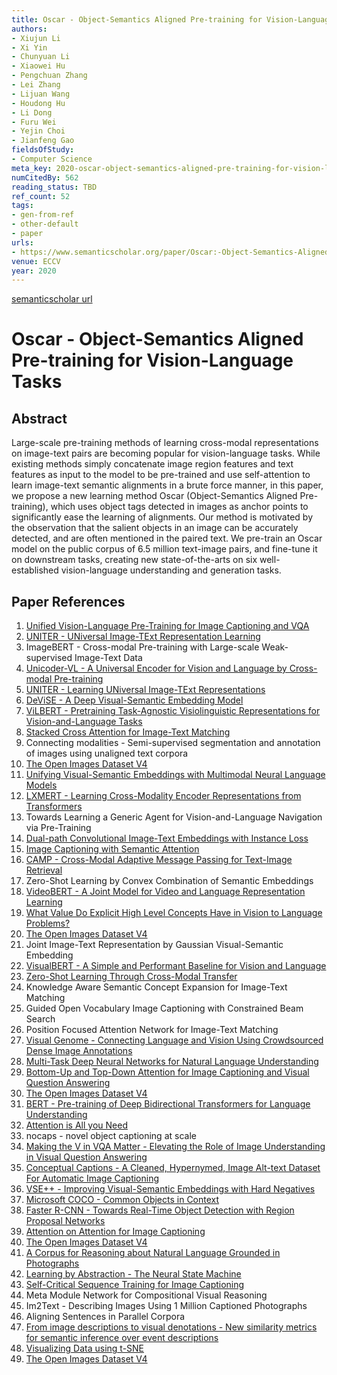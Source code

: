 ```yaml
---
title: Oscar - Object-Semantics Aligned Pre-training for Vision-Language Tasks
authors:
- Xiujun Li
- Xi Yin
- Chunyuan Li
- Xiaowei Hu
- Pengchuan Zhang
- Lei Zhang
- Lijuan Wang
- Houdong Hu
- Li Dong
- Furu Wei
- Yejin Choi
- Jianfeng Gao
fieldsOfStudy:
- Computer Science
meta_key: 2020-oscar-object-semantics-aligned-pre-training-for-vision-language-tasks
numCitedBy: 562
reading_status: TBD
ref_count: 52
tags:
- gen-from-ref
- other-default
- paper
urls:
- https://www.semanticscholar.org/paper/Oscar:-Object-Semantics-Aligned-Pre-training-for-Li-Yin/818e5cbc337e4e1b98e65a2d7c2d6d2a0318cd57?sort=total-citations
venue: ECCV
year: 2020
---
```


[semanticscholar url](https://www.semanticscholar.org/paper/Oscar:-Object-Semantics-Aligned-Pre-training-for-Li-Yin/818e5cbc337e4e1b98e65a2d7c2d6d2a0318cd57?sort=total-citations)

# Oscar - Object-Semantics Aligned Pre-training for Vision-Language Tasks

## Abstract

Large-scale pre-training methods of learning cross-modal representations on image-text pairs are becoming popular for vision-language tasks. While existing methods simply concatenate image region features and text features as input to the model to be pre-trained and use self-attention to learn image-text semantic alignments in a brute force manner, in this paper, we propose a new learning method Oscar (Object-Semantics Aligned Pre-training), which uses object tags detected in images as anchor points to significantly ease the learning of alignments. Our method is motivated by the observation that the salient objects in an image can be accurately detected, and are often mentioned in the paired text. We pre-train an Oscar model on the public corpus of 6.5 million text-image pairs, and fine-tune it on downstream tasks, creating new state-of-the-arts on six well-established vision-language understanding and generation tasks.

## Paper References

1. [Unified Vision-Language Pre-Training for Image Captioning and VQA](2020-unified-vision-language-pre-training-for-image-captioning-and-vqa)
2. [UNITER - UNiversal Image-TExt Representation Learning](2020-uniter-universal-image-text-representation-learning)
3. ImageBERT - Cross-modal Pre-training with Large-scale Weak-supervised Image-Text Data
4. [Unicoder-VL - A Universal Encoder for Vision and Language by Cross-modal Pre-training](2020-unicoder-vl-a-universal-encoder-for-vision-and-language-by-cross-modal-pre-training)
5. [UNITER - Learning UNiversal Image-TExt Representations](2019-uniter-learning-universal-image-text-representations)
6. [DeViSE - A Deep Visual-Semantic Embedding Model](2013-devise-a-deep-visual-semantic-embedding-model)
7. [ViLBERT - Pretraining Task-Agnostic Visiolinguistic Representations for Vision-and-Language Tasks](2019-vilbert-pretraining-task-agnostic-visiolinguistic-representations-for-vision-and-language-tasks)
8. [Stacked Cross Attention for Image-Text Matching](2018-stacked-cross-attention-for-image-text-matching)
9. Connecting modalities - Semi-supervised segmentation and annotation of images using unaligned text corpora
10. [The Open Images Dataset V4](2020-the-open-images-dataset-v4)
11. [Unifying Visual-Semantic Embeddings with Multimodal Neural Language Models](2014-unifying-visual-semantic-embeddings-with-multimodal-neural-language-models)
12. [LXMERT - Learning Cross-Modality Encoder Representations from Transformers](2019-lxmert-learning-cross-modality-encoder-representations-from-transformers)
13. Towards Learning a Generic Agent for Vision-and-Language Navigation via Pre-Training
14. [Dual-path Convolutional Image-Text Embeddings with Instance Loss](2020-dual-path-convolutional-image-text-embeddings-with-instance-loss)
15. [Image Captioning with Semantic Attention](2016-image-captioning-with-semantic-attention)
16. [CAMP - Cross-Modal Adaptive Message Passing for Text-Image Retrieval](2019-camp-cross-modal-adaptive-message-passing-for-text-image-retrieval)
17. Zero-Shot Learning by Convex Combination of Semantic Embeddings
18. [VideoBERT - A Joint Model for Video and Language Representation Learning](2019-videobert-a-joint-model-for-video-and-language-representation-learning)
19. [What Value Do Explicit High Level Concepts Have in Vision to Language Problems?](2016-what-value-do-explicit-high-level-concepts-have-in-vision-to-language-problems)
20. [The Open Images Dataset V4](2020-the-open-images-dataset-v4)
21. Joint Image-Text Representation by Gaussian Visual-Semantic Embedding
22. [VisualBERT - A Simple and Performant Baseline for Vision and Language](2019-visualbert-a-simple-and-performant-baseline-for-vision-and-language)
23. [Zero-Shot Learning Through Cross-Modal Transfer](2013-zero-shot-learning-through-cross-modal-transfer)
24. Knowledge Aware Semantic Concept Expansion for Image-Text Matching
25. Guided Open Vocabulary Image Captioning with Constrained Beam Search
26. Position Focused Attention Network for Image-Text Matching
27. [Visual Genome - Connecting Language and Vision Using Crowdsourced Dense Image Annotations](2016-visual-genome-connecting-language-and-vision-using-crowdsourced-dense-image-annotations)
28. [Multi-Task Deep Neural Networks for Natural Language Understanding](2019-multi-task-deep-neural-networks-for-natural-language-understanding)
29. [Bottom-Up and Top-Down Attention for Image Captioning and Visual Question Answering](2018-bottom-up-and-top-down-attention-for-image-captioning-and-visual-question-answering)
30. [The Open Images Dataset V4](2020-the-open-images-dataset-v4)
31. [BERT - Pre-training of Deep Bidirectional Transformers for Language Understanding](2019-bert.md)
32. [Attention is All you Need](2017-transformer.md)
33. nocaps - novel object captioning at scale
34. [Making the V in VQA Matter - Elevating the Role of Image Understanding in Visual Question Answering](2017-making-the-v-in-vqa-matter-elevating-the-role-of-image-understanding-in-visual-question-answering)
35. [Conceptual Captions - A Cleaned, Hypernymed, Image Alt-text Dataset For Automatic Image Captioning](2018-conceptual-captions-a-cleaned-hypernymed-image-alt-text-dataset-for-automatic-image-captioning)
36. [VSE++ - Improving Visual-Semantic Embeddings with Hard Negatives](2018-vse-improving-visual-semantic-embeddings-with-hard-negatives)
37. [Microsoft COCO - Common Objects in Context](2014-microsoft-coco-common-objects-in-context)
38. [Faster R-CNN - Towards Real-Time Object Detection with Region Proposal Networks](2015-faster-r-cnn.md)
39. [Attention on Attention for Image Captioning](2019-attention-on-attention-for-image-captioning)
40. [The Open Images Dataset V4](2020-the-open-images-dataset-v4)
41. [A Corpus for Reasoning about Natural Language Grounded in Photographs](2019-a-corpus-for-reasoning-about-natural-language-grounded-in-photographs)
42. [Learning by Abstraction - The Neural State Machine](2019-learning-by-abstraction-the-neural-state-machine)
43. [Self-Critical Sequence Training for Image Captioning](2017-self-critical-sequence-training-for-image-captioning)
44. Meta Module Network for Compositional Visual Reasoning
45. Im2Text - Describing Images Using 1 Million Captioned Photographs
46. Aligning Sentences in Parallel Corpora
47. [From image descriptions to visual denotations - New similarity metrics for semantic inference over event descriptions](2014-from-image-descriptions-to-visual-denotations-new-similarity-metrics-for-semantic-inference-over-event-descriptions)
48. [Visualizing Data using t-SNE](2008-visualizing-data-using-t-sne)
49. [The Open Images Dataset V4](2020-the-open-images-dataset-v4)
